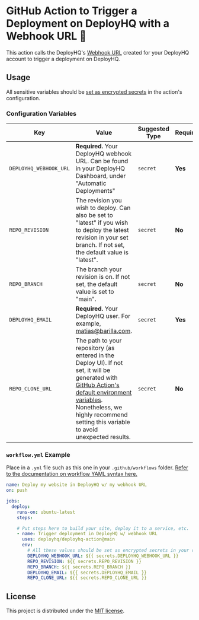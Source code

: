 # GitHub Action to Trigger a Deployment on DeployHQ with a Webhook URL 🚀

This action calls the DeployHQ's [Webhook URL](https://www.deployhq.com/support/deployments/automatic-deployments/custom) created for your DeployHQ account to trigger a deployment on DeployHQ. 

## Usage

All sensitive variables should be [set as encrypted secrets](https://help.github.com/en/articles/virtual-environments-for-github-actions#creating-and-using-secrets-encrypted-variables) in the action's configuration.

### Configuration Variables

| Key                        | Value                                                                                                                                                                                                                         | Suggested Type | Required |
|----------------------------|-------------------------------------------------------------------------------------------------------------------------------------------------------------------------------------------------------------------------------| ------------- | ------------- |
| `DEPLOYHQ_WEBHOOK_URL`     | **Required.** Your DeployHQ webhook URL. Can be found in your DeployHQ Dashboard, under "Automatic Deployments"                                                                                                               | `secret` | **Yes** |
| `REPO_REVISION`            | The revision you wish to deploy. Can also be set to "latest" if you wish to deploy the latest revision in your set branch. If not set, the default value is "latest".                                                         | `secret` | **No** |
| `REPO_BRANCH`              | The branch your revision is on. If not set, the default value is set to "main".                                                                                                                                               | `secret` | **No** |
| `DEPLOYHQ_EMAIL`           | **Required.** Your DeployHQ user. For example, matias@barilla.com.                                                                                                                                                            | `secret` | **Yes** |
| `REPO_CLONE_URL`           | The path to your repository (as entered in the Deploy UI). If not set, it will be generated with [GitHub Action's default environment variables](https://docs.github.com/en/actions/learn-github-actions/variables#default-environment-variables). Nonetheless, we highly recommend setting this variable to avoid unexpected results.          | `secret` | **No** |

### `workflow.yml` Example

Place in a `.yml` file such as this one in your `.github/workflows` folder. [Refer to the documentation on workflow YAML syntax here.](https://help.github.com/en/articles/workflow-syntax-for-github-actions)

```yaml
name: Deploy my website in DeployHQ w/ my webhook URL
on: push

jobs:
  deploy:
    runs-on: ubuntu-latest
    steps:

    # Put steps here to build your site, deploy it to a service, etc.
    - name: Trigger deployment in DeployHQ w/ webhook URL
      uses: deployhq/deployhq-action@main
      env:
        # All these values should be set as encrypted secrets in your repository settings
        DEPLOYHQ_WEBHOOK_URL: ${{ secrets.DEPLOYHQ_WEBHOOK_URL }}
        REPO_REVISION: ${{ secrets.REPO_REVISION }}
        REPO_BRANCH: ${{ secrets.REPO_BRANCH }}
        DEPLOYHQ_EMAIL: ${{ secrets.DEPLOYHQ_EMAIL }} 
        REPO_CLONE_URL: ${{ secrets.REPO_CLONE_URL }}
```

## License

This project is distributed under the [MIT license](LICENSE.md).
